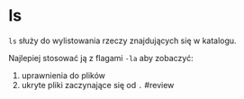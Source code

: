 # ls
`ls` służy do wylistowania rzeczy znajdujących się w katalogu.

Najlepiej stosować ją z flagami `-la` aby zobaczyć:
1. uprawnienia do plików
2. ukryte pliki zaczynające się od `.`
#review